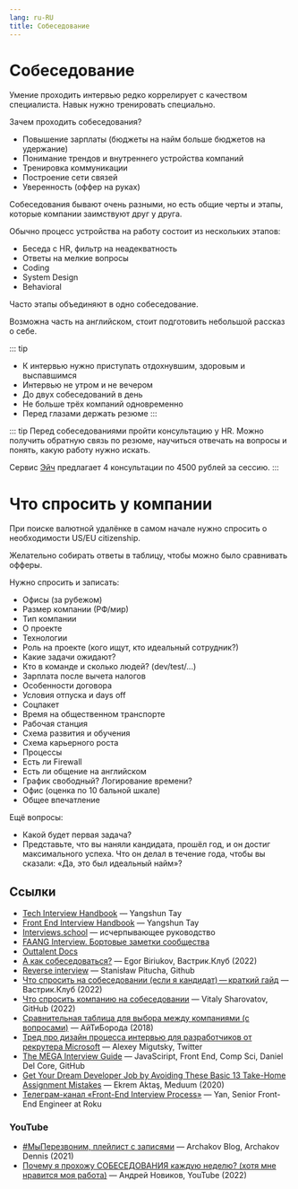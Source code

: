 ```yaml
---
lang: ru-RU
title: Собеседование
---
```

# Собеседование

Умение проходить интервью редко коррелирует с качеством специалиста. Навык нужно тренировать специально.

Зачем проходить собеседования?
- Повышение зарплаты (бюджеты на найм больше бюджетов на удержание)
- Понимание трендов и внутреннего устройства компаний
- Тренировка коммуникации
- Построение сети связей
- Уверенность (оффер на руках)

Собеседования бывают очень разными, но есть общие черты и этапы, которые компании заимствуют друг у друга.

Обычно процесс устройства на работу состоит из нескольких этапов:
- Беседа с HR, фильтр на неадекватность
- Ответы на мелкие вопросы
- Coding
- System Design
- Behavioral

Часто этапы объединяют в одно собеседование.

Возможна часть на английском, стоит подготовить небольшой рассказ о себе.

::: tip
- К интервью нужно приступать отдохнувшим, здоровым и выспавшимся
- Интервью не утром и не вечером
- До двух собеседований в день
- Не больше трёх компаний одновременно
- Перед глазами держать резюме
:::

::: tip
Перед собеседованиями пройти консультацию у HR. Можно получить обратную связь по резюме, научиться отвечать на вопросы и понять, какую работу нужно искать.

Сервис [Эйч](https://h.careers) предлагает 4 консультации по 4500 рублей за сессию.
:::

# Что спросить у компании

При поиске валютной удалёнке в самом начале нужно спросить о необходимости US/EU citizenship.

Желательно собирать ответы в таблицу, чтобы можно было сравнивать офферы.

Нужно спросить и записать:
- Офисы (за рубежом)
- Размер компании (РФ/мир)
- Тип компании
- О проекте
- Технологии
- Роль на проекте (кого ищут, кто идеальный сотрудник?)
- Какие задачи ожидают?
- Кто в команде и сколько людей? (dev/test/...)
- Зарплата после вычета налогов
- Особенности договора
- Условия отпуска и days off
- Соцпакет
- Время на общественном транспорте
- Рабочая станция
- Схема развития и обучения
- Схема карьерного роста
- Процессы
- Есть ли Firewall
- Есть ли общение на английском
- График свободный? Логирование времени?
- Офис (оценка по 10 бальной шкале)
- Общее впечатление

Ещё вопросы:
- Какой будет первая задача?
- Представьте, что вы наняли кандидата, прошёл год, и он достиг максимального успеха. Что он делал в течение года, чтобы вы сказали: «Да, это был идеальный найм»?

## Ссылки
- [Tech Interview Handbook](https://www.techinterviewhandbook.org/) — Yangshun Tay
- [Front End Interview Handbook](https://www.frontendinterviewhandbook.org/) — Yangshun Tay
- [Interviews.school](https://interviews.school) — исчерпывающее руководство
- [FAANG Interview. Бортовые заметки сообщества](https://faang-interview.github.io/)
- [Outtalent Docs](https://docs.outtalent.com/)
- [А как собеседоваться?](https://vas3k.club/post/15768/) — Egor Biriukov, Вастрик.Клуб (2022)
- [Reverse interview](https://github.com/viraptor/reverse-interview) — Stanisław Pitucha, Github
- [Что спросить на собеседовании (если я кандидат) — краткий гайд](https://vas3k.club/post/11645/) — Вастрик.Клуб (2022)
- [Что спросить компанию на собеседовании](https://github.com/sharovatov/teamlead/blob/master/articles/company_interview.md) — Vitaly Sharovatov, GitHub (2022)
- [Сравнительная таблица для выбора между компаниями (с вопросами)](https://goo.gl/hNi9a6) — АйТиБорода (2018)
- [Тред про дизайн процесса интервью для разработчиков от рекрутера Microsoft](https://twitter.com/mr_mig_by/status/1554185664920526851) — Alexey Migutsky, Twitter
- [The MEGA Interview Guide](https://github.com/danieldelcore/mega-interview-guide) — JavaSciript, Front End, Comp Sci, Daniel Del Core, GitHub
- [Get Your Dream Developer Job by Avoiding These Basic 13 Take-Home Assignment Mistakes](https://levelup.gitconnected.com/take-home-assignment-mistakes-which-will-guarantee-someone-else-gets-the-job-36bcee1cec1d) — Ekrem Aktaş, Meduum (2020)
- [Телеграм-канал «Front-End Interview Process»](https://t.me/front_end_interview) — Yan, Senior Front-End Engineer at Roku

### YouTube
- [#МыПерезвоним, плейлист с записями](https://www.youtube.com/watch?v=YzEUQXePaVE&list=PL0FGkDGJQjJFExMylFB8_wZf3H9E1-K-2) — Archakov Blog, Archakov Dennis (2021)
- [Почему я прохожу СОБЕСЕДОВАНИЯ каждую неделю? (хотя мне нравится моя работа)](youtube.com/watch?v=-5_dQHk8qvk) — Андрей Новиков, YouTube (2022)